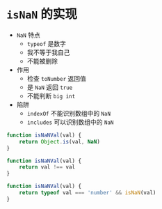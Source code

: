 # `isNaN` 的实现
- `NaN` 特点
    - `typeof` 是数字
    - 我不等于我自己
    - 不能被删除
- 作用
    - 检查 `toNumber` 返回值
    - 是 `NaN` 返回 `true`
    - 不能判断 `big int`
- 陷阱
    - `indexOf` 不能识别数组中的 `NaN`
    - `includes` 可以识别数组中的 `NaN`

```js
function isNaNVal(val) {
    return Object.is(val, NaN)
}

function isNaNVal(val) {
    return val !== val
}

function isNaNVal(val) {
    return typeof val === 'number' && isNaN(val)
}
```
